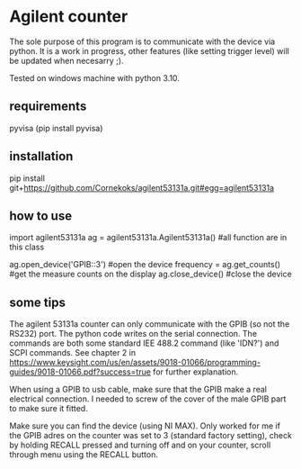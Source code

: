 # Agilent counter
The sole purpose of this program is to communicate with the device via python. It is a work in progress, other features (like setting trigger level) will be updated when necesarry ;).

Tested on windows machine with python 3.10.

## requirements
pyvisa (pip install pyvisa)

## installation
pip install git+https://github.com/Cornekoks/agilent53131a.git#egg=agilent53131a

## how to use
import agilent53131a
ag = agilent53131a.Agilent53131a() #all function are in this class

ag.open_device('GPIB::3') #open the device
frequency = ag.get_counts() #get the measure counts on the display
ag.close_device() #close the device

## some tips
The agilent 53131a counter can only communicate with the GPIB (so not the RS232) port. 
The python code writes on the serial connection. The commands are both some standard IEE 488.2 command (like 'IDN?') and SCPI commands. 
See chapter 2 in https://www.keysight.com/us/en/assets/9018-01066/programming-guides/9018-01066.pdf?success=true for further explanation.

When using a GPIB to usb cable, make sure that the GPIB make a real electrical connection. I needed to screw of the cover of the male GPIB part to make sure it fitted.

Make sure you can find the device (using NI MAX). Only worked for me if the GPIB adres on the counter was set to 3 (standard factory setting), check by holding RECALL pressed and turning off and on your counter, scroll through menu using the RECALL button.


